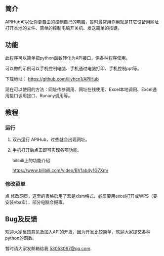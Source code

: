 ## 简介

APIHub可以让你更自由的控制自己的电脑，暂时最常用作用就是其它设备用网址打开本地的文件、简单的控制电脑开关机、发送简单的按键。

## 功能

此程序可以简单把python函数转化为API接口，供各种程序使用。

可以做的示例可以手机控制电脑、手机通过电脑打印、手机控制ppt等。

下载地址： https://github.com/lilyhcn1/APIHub

现在可以使用的方法：网址传参调用、网址在线使用、Excel本地调用、Excel通用接口调用接口、Runany调用等。

## 教程

### 运行

1. 双击运行 APIHub，过些就会出现网址。

2. 手机打开后点击即可实现各项功能。

   bilibili上的功能介绍

   https://www.bilibili.com/video/BV1ab4y1G7Xm/

### 修改菜单

   点 修改网页，这里的表格启用了宏是xlsm格式，必须要用excel打开或WPS（要安装vba宏），部分电脑会报毒。

## Bug及反馈

欢迎大家反馈意见及加入API的开发，因为开发比较简单，欢迎大家提交各种python的函数。

暂时请大家发邮箱给我 53053067@qq.com.


